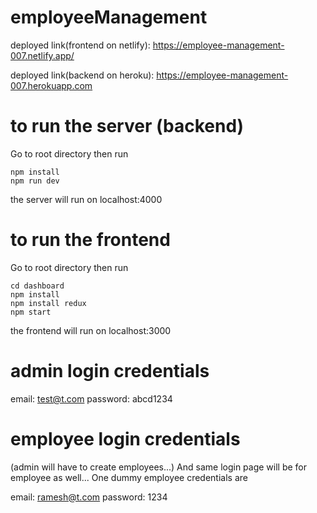 # employeeManagement

deployed link(frontend on netlify): 
https://employee-management-007.netlify.app/

deployed link(backend on heroku): 
https://employee-management-007.herokuapp.com

# to run the server (backend)
Go to root directory then run
```
npm install
npm run dev
```

the server will run on localhost:4000

# to run the frontend
Go to root directory then run
```
cd dashboard
npm install
npm install redux
npm start
```

the frontend will run on localhost:3000

# admin login credentials

email: test@t.com
password: abcd1234

# employee login credentials
(admin will have to create employees...) And same login page will be for employee as well...
One dummy employee credentials are

email: ramesh@t.com
password: 1234
